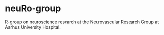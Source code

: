 # neuRo-group
R-group on neuroscience research at the Neurovascular Research Group at Aarhus University Hospital.
